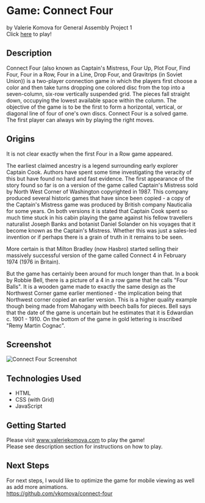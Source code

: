 # Game: Connect Four
by Valerie Komova for General Assembly Project 1  
Click [here](http://www.valeriekomova.com/) to play!




## Description
Connect Four (also known as Captain's Mistress, Four Up, Plot Four, Find Four, Four in a Row, Four in a Line, Drop Four, and Gravitrips (in Soviet Union)) is a two-player connection game in which the players first choose a color and then take turns dropping one colored disc from the top into a seven-column, six-row vertically suspended grid. The pieces fall straight down, occupying the lowest available space within the column. The objective of the game is to be the first to form a horizontal, vertical, or diagonal line of four of one's own discs. Connect Four is a solved game. The first player can always win by playing the right moves.  


## Origins
It is not clear exactly when the first Four in a Row game appeared.

The earliest claimed ancestry is a legend surrounding early explorer Captain Cook. Authors have spent some time investigating the veracity of this but have found no hard and fast evidence. The first appearance of the story found so far is on a version of the game called Captain's Mistress sold by North West Corner of Washington copyrighted in 1987. This company produced several historic games that have since been copied - a copy of the Captain's Mistress game was produced by British company Nauticalia for some years. On both versions it is stated that Captain Cook spent so much time stuck in his cabin playing the game against his fellow travellers naturalist Joseph Banks and botanist Daniel Solander on his voyages that it become known as the Captain's Mistress. Whether this was just a sales-led invention or if perhaps there is a grain of truth in it remains to be seen.

More certain is that Milton Bradley (now Hasbro) started selling their massively successful version of the game called Connect 4 in February 1974 (1976 in Britain).

But the game has certainly been around for much longer than that. In a book by Robbie Bell, there is a picture of a 4 in a row game that he calls "Four Balls". It is a wooden game made to exactly the same design as the Northwest Corner game earlier mentioned - the implication being that Northwest corner copied an earlier version. This is a higher quality example though being made from Mahogany with beech balls for pieces. Bell says that the date of the game is uncertain but he estimates that it is Edwardian c. 1901 - 1910. On the bottom of the game in gold lettering is inscribed "Remy Martin Cognac".  


## Screenshot
![Connect Four Screenshot](https://i.imgur.com/4pmXK8R.png "Connect Four Screenshot")  


## Technologies Used
* HTML
* CSS (with Grid)
* JavaScript  


## Getting Started
Please visit www.valeriekomova.com to play the game!  
Please see description section for instructions on how to play.  


## Next Steps
For next steps, I would like to optimize the game for mobile viewing as well as add more animations.  
https://github.com/vkomova/connect-four


